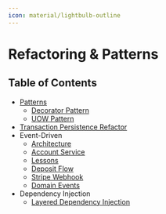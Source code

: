 ```yaml
---
icon: material/lightbulb-outline
---
```

# Refactoring & Patterns

## Table of Contents

- [Patterns](patterns.md)
  - [Decorator Pattern](decorator-pattern.md)
  - [UOW Pattern](uow-pattern.md)
- [Transaction Persistence Refactor](transaction-persistence-refactor.md)
- Event-Driven
  - [Architecture](event-driven-architecture.md)
  - [Account Service](account-service.md)
  - [Lessons](event-driven-lessons.md)
  - [Deposit Flow](event-driven-deposit-flow.md)
  - [Stripe Webhook](../payments/event-driven-stripe-webhook.md)
  - [Domain Events](../domain-events.md)
- Dependency Injection
  - [Layered Dependency Injection](layered-dependency-injection.md)
